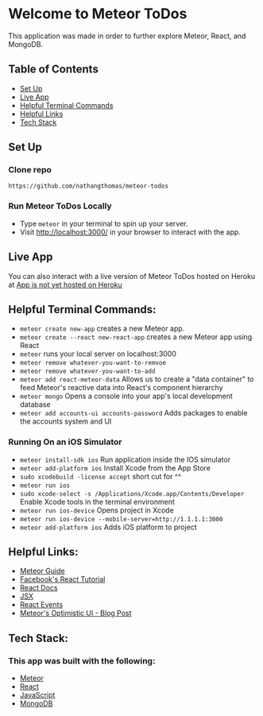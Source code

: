 # Welcome to Meteor ToDos
This application was made in order to further explore Meteor, React, and MongoDB.

## Table of Contents
<!--ts-->
   * [Set Up](#set-up)
   * [Live App](#live-app)
   * [Helpful Terminal Commands](#helpful-terminal-commands)
   * [Helpful Links](#helpful-links)
   * [Tech Stack](#tech-stack)
<!--te-->

## **Set Up**

### Clone repo
```
https://github.com/nathangthomas/meteor-todos
```
### Run Meteor ToDos Locally
- Type `meteor` in your terminal to spin up your server.
- Visit [http://localhost:3000/](http://localhost:3000/) in your browser to interact with the app.

## Live App
You can also interact with a live version of Meteor ToDos hosted on Heroku at [App is not yet hosted on Heroku](http://localhost:3000/)


## Helpful Terminal Commands:
- `meteor create new-app` creates a new Meteor app.
- `meteor create --react new-react-app` creates a new Meteor app using React
- `meteor` runs your local server on localhost:3000
- `meteor remove whatever-you-want-to-remvoe`
- `meteor remove whatever-you-want-to-add`
- `meteor add react-meteor-data` Allows us to create a "data container" to feed Meteor's reactive data into React's component hierarchy
- `meteor mongo` Opens a console into your app's local development database
- `meteor add accounts-ui accounts-password` Adds packages to enable the accounts system and UI

### Running On an iOS Simulator
- `meteor install-sdk ios` Run application inside the IOS simulator
- `meteor add-platform ios` Install Xcode from the App Store
- `sudo xcodebuild -license accept` short cut for ^^
- `meteor run ios`
- `sudo xcode-select -s /Applications/Xcode.app/Contents/Developer` Enable Xcode tools in the terminal environment
- `meteor run ios-device` Opens project in Xcode
- `meteor run ios-device --mobile-server=http://1.1.1.1:3000`
- `meteor add-platform ios` Adds iOS platform to project

## Helpful Links:
- [Meteor Guide](https://guide.meteor.com/)
- [Facebook's React Tutorial](https://reactjs.org/tutorial/tutorial.html)
- [React Docs](https://reactjs.org/)
- [JSX](https://reactjs.org/docs/jsx-in-depth.html)
- [React Events](https://reactjs.org/docs/events.html)
- [Meteor's Optimistic UI - Blog Post](https://blog.meteor.com/optimistic-ui-with-meteor-67b5a78c3fcf)

## Tech Stack:
### This app was built with the following:
- [Meteor](https://www.meteor.com/)
- [React](https://reactjs.org/)
- [JavaScript](https://www.javascript.com/)
- [MongoDB](https://www.mongodb.com/)
